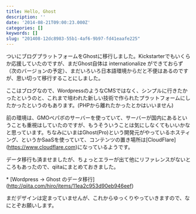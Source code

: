 ```yaml
---
title: Hello, Ghost
description: ''
date: '2014-08-21T09:00:23.000Z'
categories: []
keywords: []
slug: "201408-12dc8983-55b1-4af6-9b97-fd41eaafe225"
---
```

ついにブログプラットフォームをGhostに移行しました。Kickstarterでもいくらか応援していたのですが、まだGhost自体は internationalize ができておらず（次のバージョンの予定）、まだいろいろ日本語環境からだと不便はあるのですが、思い切って移行することにしました。

ここはブログなので、WordpressのようなCMSではなく、シンプルに行きたかったというのと、これまで培われた新しい技術で作られたプラットフォームにしたかったというのもあります。(PHPから離れたかったとかはいいません)

前の環境は、GMOペパボのサーバーを使っていて、サーバーが国内にあるということも重視はしていたのですが、もうそういうことは気にしなくてもいいかなと思っています。ちなみにいまはGhost(Pro)という開発元がやっているホスティング、というかSaaSを使っていて、コンテンツの置き場所は\[CloudFlare\](https://www.cloudflare.com)になっているようです。

データ移行も済ませましたが、ちょっとエラーが出て他にリファレンスがないところもあったので、qiitaにまとめておきました。

\* \[Wordpress → Ghost のデータ移行\](http://qiita.com/hiro/items/11ea2c953d90eb946eef)

まだデザインは定まっていませんが、これからゆっくりやっていきますので、なにとぞお願いします。